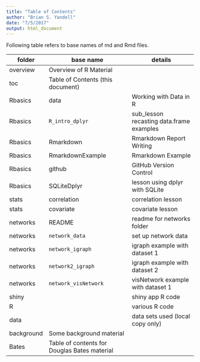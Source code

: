 ```yaml
---
title: "Table of Contents"
author: "Brian S. Yandell"
date: "7/5/2017"
output: html_document
---
```


Following table refers to base names of md and Rmd files.

folder | base name | details
-------|---------|---------
 | overview | Overview of R Material
 | toc | Table of Contents (this document)
Rbasics | data | Working with Data in R
Rbasics | `R_intro_dplyr` | sub_lesson recasting data.frame examples
Rbasics | Rmarkdown | Rmarkdown Report Writing
Rbasics | RmarkdownExample | Rmarkdown Example
Rbasics | github | GitHub Version Control
Rbasics | SQLiteDplyr | lesson using dplyr with SQLite
stats | correlation | correlation lesson
stats | covariate | covariate lesson
networks | README | readme for networks folder
networks | `network_data` | set up network data
networks | `network_igraph` | igraph example with dataset 1
networks | `network2_igraph` | igraph example with dataset 2
networks | `network_visNetwork` | visNetwork example with dataset 1
shiny | | shiny app R code
R || various R code
data | | data sets used (local copy only)
 | background | Some background material
 | Bates | Table of contents for Douglas Bates material
